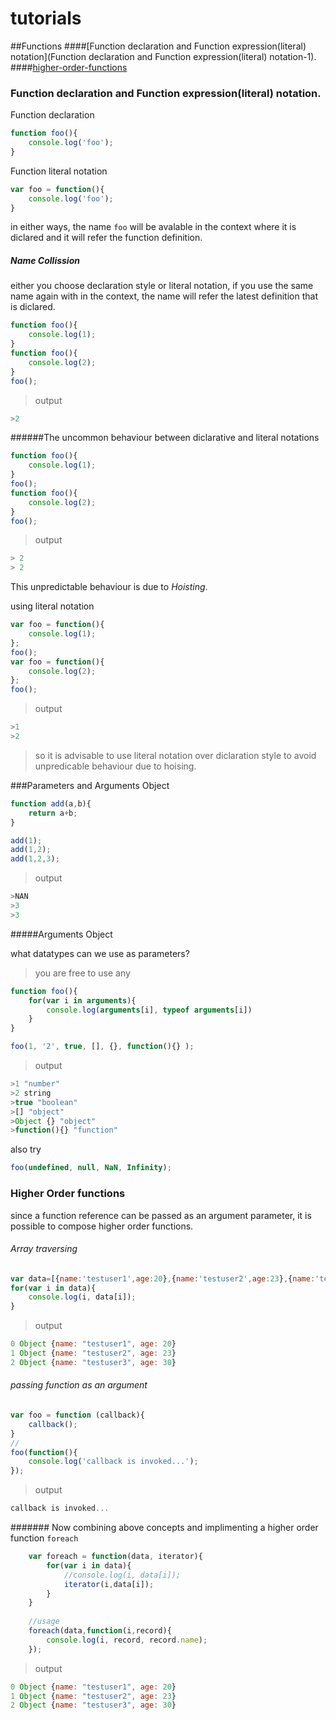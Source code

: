 # tutorials

##Functions
####[Function declaration and Function expression(literal) notation](Function declaration and Function expression(literal) notation-1).
####[higher-order-functions](#higher-order-functions-1)


### Function declaration and Function expression(literal) notation.

Function declaration
```javascript
function foo(){
	console.log('foo');
}
```
Function literal notation
```javascript
var foo = function(){
	console.log('foo');
}
```
in either ways, 
the name `foo` will be avalable in the context where it is diclared and it will refer the function definition.

##### Name Collission
either you choose declaration style or literal notation, if you use the same name again with in the context, the name will refer the latest definition that is diclared.
```javascript
function foo(){
	console.log(1);
}
function foo(){
	console.log(2);
}
foo();
```
> output
```javascript
>2
```

######The uncommon behaviour between diclarative and literal notations
```javascript
function foo(){
	console.log(1);
}
foo();
function foo(){
	console.log(2);
}
foo();
```
>output
```javascript
> 2
> 2
```
This unpredictable behaviour is due to *Hoisting*.

using literal notation
```javascript
var foo = function(){
	console.log(1);
};
foo();
var foo = function(){
	console.log(2);
};
foo();
```
>output
```javascript
>1
>2
```
>so it is advisable to use literal notation over diclaration style to avoid unpredicable behaviour due to hoising.

###Parameters and Arguments Object
```javascript
function add(a,b){
	return a+b;
}

add(1);
add(1,2);
add(1,2,3);
```
> output

```javascript
>NAN
>3
>3
```
#####Arguments Object

what datatypes can we use as parameters? 

>you are free to use any

```javascript
function foo(){	
	for(var i in arguments){
		console.log(arguments[i], typeof arguments[i])
	}
}

foo(1, '2', true, [], {}, function(){} );
```

> output

```javascript
>1 "number"
>2 string
>true "boolean"
>[] "object"
>Object {} "object"
>function(){} "function"
```
also try  

```javascript
foo(undefined, null, NaN, Infinity); 
```


### Higher Order functions
since a function reference can be passed as an argument parameter, it is possible to compose higher order functions.

###### Array traversing
```javascript
var data=[{name:'testuser1',age:20},{name:'testuser2',age:23},{name:'testuser3',age:30}];
for(var i in data){
	console.log(i, data[i]);
}
```
>output 
```javascript
0 Object {name: "testuser1", age: 20}
1 Object {name: "testuser2", age: 23}
2 Object {name: "testuser3", age: 30}
```
###### passing function as an argument

```javascript
var foo = function (callback){
	callback();
}
//
foo(function(){
	console.log('callback is invoked...');
});
```
> output
```javascript
callback is invoked...
```


####### Now combining above concepts and implimenting a higher order function `foreach` 
```javascript
	var foreach = function(data, iterator){
		for(var i in data){
			//console.log(i, data[i]);
			iterator(i,data[i]);
		}
	}
	
	//usage
	foreach(data,function(i,record){
		console.log(i, record, record.name);
	});
```
>output 
```javascript
0 Object {name: "testuser1", age: 20}
1 Object {name: "testuser2", age: 23}
2 Object {name: "testuser3", age: 30}
```








